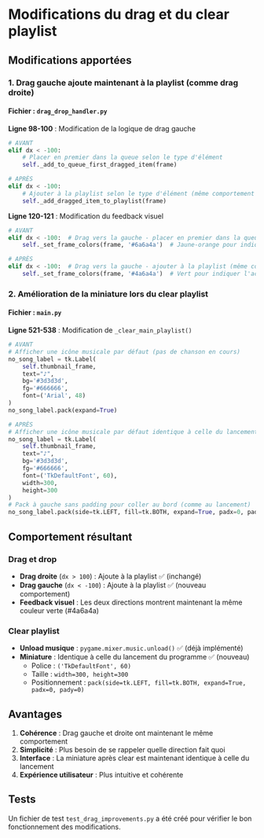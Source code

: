# Modifications du drag et du clear playlist

## Modifications apportées

### 1. Drag gauche ajoute maintenant à la playlist (comme drag droite)

#### Fichier : `drag_drop_handler.py`

**Ligne 98-100** : Modification de la logique de drag gauche
```python
# AVANT
elif dx < -100:
    # Placer en premier dans la queue selon le type d'élément
    self._add_to_queue_first_dragged_item(frame)

# APRÈS
elif dx < -100:
    # Ajouter à la playlist selon le type d'élément (même comportement que drag droite)
    self._add_dragged_item_to_playlist(frame)
```

**Ligne 120-121** : Modification du feedback visuel
```python
# AVANT
elif dx < -100:  # Drag vers la gauche - placer en premier dans la queue
    self._set_frame_colors(frame, '#6a6a4a')  # Jaune-orange pour indiquer "premier dans la queue"

# APRÈS
elif dx < -100:  # Drag vers la gauche - ajouter à la playlist (même comportement)
    self._set_frame_colors(frame, '#4a6a4a')  # Vert pour indiquer l'activation (même couleur que drag droite)
```

### 2. Amélioration de la miniature lors du clear playlist

#### Fichier : `main.py`

**Ligne 521-538** : Modification de `_clear_main_playlist()`
```python
# AVANT
# Afficher une icône musicale par défaut (pas de chanson en cours)
no_song_label = tk.Label(
    self.thumbnail_frame,
    text="♪",
    bg='#3d3d3d',
    fg='#666666',
    font=('Arial', 48)
)
no_song_label.pack(expand=True)

# APRÈS
# Afficher une icône musicale par défaut identique à celle du lancement
no_song_label = tk.Label(
    self.thumbnail_frame,
    text="♪",
    bg='#3d3d3d',
    fg='#666666',
    font=('TkDefaultFont', 60),
    width=300,
    height=300
)
# Pack à gauche sans padding pour coller au bord (comme au lancement)
no_song_label.pack(side=tk.LEFT, fill=tk.BOTH, expand=True, padx=0, pady=0)
```

## Comportement résultant

### Drag et drop
- **Drag droite** (`dx > 100`) : Ajoute à la playlist ✅ (inchangé)
- **Drag gauche** (`dx < -100`) : Ajoute à la playlist ✅ (nouveau comportement)
- **Feedback visuel** : Les deux directions montrent maintenant la même couleur verte (#4a6a4a)

### Clear playlist
- **Unload musique** : `pygame.mixer.music.unload()` ✅ (déjà implémenté)
- **Miniature** : Identique à celle du lancement du programme ✅ (nouveau)
  - Police : `('TkDefaultFont', 60)`
  - Taille : `width=300, height=300`
  - Positionnement : `pack(side=tk.LEFT, fill=tk.BOTH, expand=True, padx=0, pady=0)`

## Avantages

1. **Cohérence** : Drag gauche et droite ont maintenant le même comportement
2. **Simplicité** : Plus besoin de se rappeler quelle direction fait quoi
3. **Interface** : La miniature après clear est maintenant identique à celle du lancement
4. **Expérience utilisateur** : Plus intuitive et cohérente

## Tests
Un fichier de test `test_drag_improvements.py` a été créé pour vérifier le bon fonctionnement des modifications.